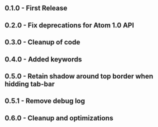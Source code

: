 ## 0.1.0 - First Release
## 0.2.0 - Fix deprecations for Atom 1.0 API
## 0.3.0 - Cleanup of code
## 0.4.0 - Added keywords
## 0.5.0 - Retain shadow around top border when hidding tab-bar
## 0.5.1 - Remove debug log
## 0.6.0 - Cleanup and optimizations
